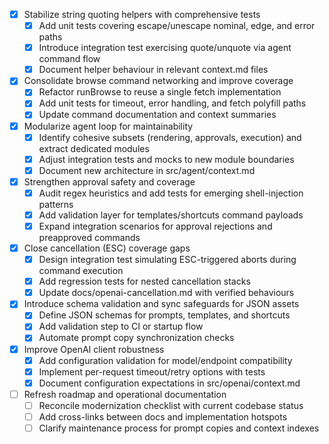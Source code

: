 - [x] Stabilize string quoting helpers with comprehensive tests
  - [x] Add unit tests covering escape/unescape nominal, edge, and error paths
  - [x] Introduce integration test exercising quote/unquote via agent command flow
  - [x] Document helper behaviour in relevant context.md files
- [x] Consolidate browse command networking and improve coverage
  - [x] Refactor runBrowse to reuse a single fetch implementation
  - [x] Add unit tests for timeout, error handling, and fetch polyfill paths
  - [x] Update command documentation and context summaries
- [x] Modularize agent loop for maintainability
  - [x] Identify cohesive subsets (rendering, approvals, execution) and extract dedicated modules
  - [x] Adjust integration tests and mocks to new module boundaries
  - [x] Document new architecture in src/agent/context.md
- [x] Strengthen approval safety and coverage
  - [x] Audit regex heuristics and add tests for emerging shell-injection patterns
  - [x] Add validation layer for templates/shortcuts command payloads
  - [x] Expand integration scenarios for approval rejections and preapproved commands
- [x] Close cancellation (ESC) coverage gaps
  - [x] Design integration test simulating ESC-triggered aborts during command execution
  - [x] Add regression tests for nested cancellation stacks
  - [x] Update docs/openai-cancellation.md with verified behaviours
- [x] Introduce schema validation and sync safeguards for JSON assets
  - [x] Define JSON schemas for prompts, templates, and shortcuts
  - [x] Add validation step to CI or startup flow
  - [x] Automate prompt copy synchronization checks
- [x] Improve OpenAI client robustness
  - [x] Add configuration validation for model/endpoint compatibility
  - [x] Implement per-request timeout/retry options with tests
  - [x] Document configuration expectations in src/openai/context.md
- [ ] Refresh roadmap and operational documentation
  - [ ] Reconcile modernization checklist with current codebase status
  - [ ] Add cross-links between docs and implementation hotspots
  - [ ] Clarify maintenance process for prompt copies and context indexes
